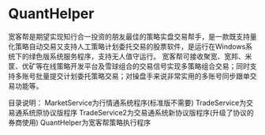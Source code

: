 # QuantHelper
宽客帮是期望实现知行合一投资的朋友最佳的策略实盘交易帮手，是一款既支持量化策略自动交易又支持人工策略计划委托交易的股票软件，是运行在Windows系统下的绿色版系统服务程序，支持无人值守运行。
宽客帮可接收聚宽、宽邦、米筐、优矿等在线策略开发平台及雪球组合的交易信号实现多策略组合交易；同时支持多账号批量提交计划委托策略交易；对操盘手来说非常实用的多账号同步跟单交易功能等。

目录说明：
MarketService为行情通系统程序(标准版不需要)
TradeService为交易通系统原协议版程序
TradeService2为交易通系统新协议版程序(升级了协议的券商使用)
QuantHelper为宽客帮策略执行程序

